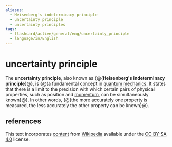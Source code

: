 ```yaml
---
aliases:
  - Heisenberg's indeterminacy principle
  - uncertainty principle
  - uncertainty principles
tags:
  - flashcard/active/general/eng/uncertainty_principle
  - language/in/English
---
```


# uncertainty principle

The __uncertainty principle__, also known as {@{__Heisenberg's indeterminacy principle__}@}, is {@{a fundamental concept in [quantum mechanics](quantum%20mechanics.md). It states that there is a limit to the precision with which certain pairs of physical properties, such as position and [momentum](momentum.md), can be simultaneously known}@}. In other words, {@{the more accurately one property is measured, the less accurately the other property can be known}@}. <!--SR:!2027-07-28,819,330!2027-09-29,826,330!2027-04-07,739,330-->

## references

This text incorporates [content](https://en.wikipedia.org/wiki/uncertainty_principle) from [Wikipedia](Wikipedia.md) available under the [CC BY-SA 4.0](https://creativecommons.org/licenses/by-sa/4.0/) license.

